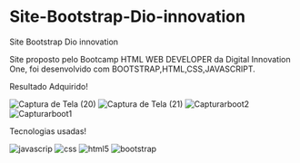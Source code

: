 # Site-Bootstrap-Dio-innovation

 Site Bootstrap Dio innovation

Site proposto pelo Bootcamp HTML WEB DEVELOPER da Digital Innovation One, foi desenvolvido com BOOTSTRAP,HTML,CSS,JAVASCRIPT.

Resultado Adquirido!

![Captura de Tela (20)](https://user-images.githubusercontent.com/67304312/93305597-17589f00-f7d5-11ea-85fb-df155ad8be5a.png)
![Captura de Tela (21)](https://user-images.githubusercontent.com/67304312/93305599-1889cc00-f7d5-11ea-97e3-d87ffef5c682.png)
![Capturarboot2](https://user-images.githubusercontent.com/67304312/93305641-293a4200-f7d5-11ea-89fb-a6c240825918.PNG)
![Capturarboot1](https://user-images.githubusercontent.com/67304312/93305659-32c3aa00-f7d5-11ea-8f96-d4757791d99c.PNG)

Tecnologias usadas!

![javascrip](https://user-images.githubusercontent.com/67304312/93305688-3ce5a880-f7d5-11ea-98be-1450ab9ae211.png)
![css](https://user-images.githubusercontent.com/67304312/93305704-4242f300-f7d5-11ea-8bc0-3b3c44de1060.png)
![html5](https://user-images.githubusercontent.com/67304312/93305716-4707a700-f7d5-11ea-9e63-51cabdd33f9a.png)
![bootstrap](https://user-images.githubusercontent.com/67304312/93306996-ebd6b400-f7d6-11ea-9bfc-ebac4729a77e.png)
